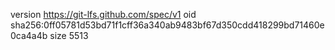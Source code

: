 version https://git-lfs.github.com/spec/v1
oid sha256:0ff05781d53bd71f1cff36a340ab9483bf67d350cdd418299bd71460e0ca4a4b
size 5513

